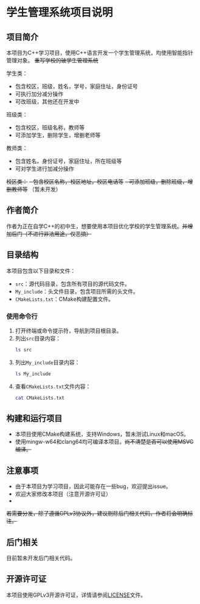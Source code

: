 # 学生管理系统项目说明

## 项目简介
本项目为C++学习项目，使用C++语言开发一个学生管理系统，均使用智能指针管理对象。
~~重写学校的破学生管理系统~~

学生类：
- 包含校区，班级，姓名，学号，家庭住址，身份证号
- 可执行加分减分操作
- 可改班级，其他还在开发中

班级类：
- 包含校区，班级名称，教师等
- 可添加学生，删除学生，增删老师等

教师类：
- 包含姓名，身份证号，家庭住址，所在班级等
- 可对学生进行加减分操作

~~校区类：~~
~~- 包含校区名称，校区地址，校区电话等~~
~~- 可添加班级，删除班级，增删教师等~~
（暂未开发）

## 作者简介
作者为正在自学C++的初中生，想要使用本项目优化学校的学生管理系统。~~并增加后门（不进行非法用途，仅恶搞）~~

## 目录结构
本项目包含以下目录和文件：
- `src`：源代码目录，包含所有项目的源代码文件。
- `My_include`：头文件目录，包含项目所需的头文件。
- `CMakeLists.txt`：CMake构建配置文件。


### 使用命令行
1. 打开终端或命令提示符，导航到项目根目录。
2. 列出`src`目录内容：
   ```sh
   ls src
   ```
3. 列出`My_include`目录内容：
   ```sh
   ls My_include
   ```
4. 查看`CMakeLists.txt`文件内容：
   ```sh
   cat CMakeLists.txt
   ```

## 构建和运行项目
- 本项目使用CMake构建系统，支持Windows，暂未测试Linux和macOS。
- 使用mingw-w64和clang64均可编译本项目。~~尚不清楚是否可以使用MSVC编译。~~

## 注意事项
- 由于本项目为学习项目，因此可能存在一些bug，欢迎提出issue。
- 欢迎大家修改本项目（注意开源许可证）
- 
~~若需要分发，除了遵循GPLv3协议外，建议剔除后门相关代码，作者将会明确标注。~~

## 后门相关
目前暂未开发后门相关代码。

## 开源许可证
本项目使用GPLv3开源许可证，详情请参阅[LICENSE](LICENSE)文件。